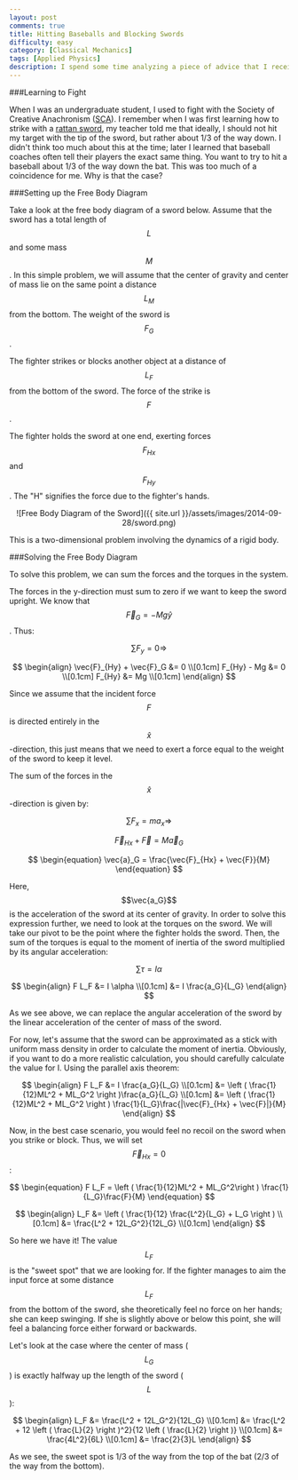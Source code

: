 ```yaml
---
layout: post
comments: true
title: Hitting Baseballs and Blocking Swords
difficulty: easy
category: [Classical Mechanics]
tags: [Applied Physics]
description: I spend some time analyzing a piece of advice that I received when I was learning to swordfight in the SCA.
---
```


###Learning to Fight

When I was an undergraduate student, I used to fight with the Society of Creative Anachronism ([SCA](http://www.sca.org/)).  I remember when I was first learning how to strike with a [rattan sword](http://www.bz93.com/sword.htm), my teacher told me that ideally, I should not hit my target with the tip of the sword, but rather about 1/3 of the way down.  I didn't think too much about this at the time; later I learned that baseball coaches often tell their players the exact same thing.  You want to try to hit a baseball about 1/3 of the way down the bat.  This was too much of a coincidence for me.  Why is that the case?

###Setting up the Free Body Diagram

Take a look at the free body diagram of a sword below.  Assume that the sword has a total length of $$L$$ and some mass $$M$$.  In this simple problem, we will assume that the center of gravity and center of mass lie on the same point a distance $$L_M$$ from the bottom.  The weight of the sword is $$F_G$$.

The fighter strikes or blocks another object at a distance of $$L_F$$ from the bottom of the sword.  The force of the strike is $$F$$.

The fighter holds the sword at one end, exerting forces $$F_{Hx}$$ and $$F_{Hy}$$.  The "H" signifies the force due to the fighter's hands.

<div style="text-align:center" markdown="1">
![Free Body Diagram of the Sword]({{ site.url }}/assets/images/2014-09-28/sword.png)
</div>

This is a two-dimensional problem involving the dynamics of a rigid body.

###Solving the Free Body Diagram

To solve this problem, we can sum the forces and the torques in the system.

The forces in the y-direction must sum to zero if we want to keep the sword upright. We know that $$\vec{F}_G = -Mg\hat{y}$$.  Thus:

$$
\begin{equation}
\sum F_y = 0 \Rightarrow
\end{equation}
$$

$$
\begin{align}
\vec{F}_{Hy} + \vec{F}_G &= 0 \\[0.1cm]
F_{Hy} - Mg &= 0 \\[0.1cm]
F_{Hy} &= Mg \\[0.1cm]
\end{align}
$$

Since we assume that the incident force $$F$$ is directed entirely in the $$\hat{x}$$-direction, this just means that we need to exert a force equal to the weight of the sword to keep it level.

The sum of the forces in the $$\hat{x}$$-direction is given by:

$$
\begin{equation}
\sum F_x = ma_x \Rightarrow
\end{equation}
$$

$$
\begin{equation}
\vec{F}_{Hx} + \vec{F} = M \vec{a}_G
\end{equation}
$$

$$
\begin{equation}
\vec{a}_G = \frac{\vec{F}_{Hx} + \vec{F}}{M}
\end{equation}
$$

Here, $$\vec{a_G}$$ is the acceleration of the sword at its center of gravity.  In order to solve this expression further, we need to look at the torques on the sword.  We will take our pivot to be the point where the fighter holds the sword.  Then, the sum of the torques is equal to the moment of inertia of the sword multiplied by its angular acceleration:

$$
\begin{equation}
\sum \tau = I \alpha
\end{equation}
$$

$$
\begin{align}
F L_F &= I \alpha \\[0.1cm]
&= I \frac{a_G}{L_G}
\end{align}
$$

As we see above, we can replace the angular acceleration of the sword by the linear acceleration of the center of mass of the sword.

For now, let's assume that the sword can be approximated as a stick with uniform mass density in order to calculate the moment of inertia.  Obviously, if you want to do a more realistic calculation, you should carefully calculate the value for I.  Using the parallel axis theorem:

$$
\begin{align}
F L_F &= I \frac{a_G}{L_G} \\[0.1cm]
&= \left ( \frac{1}{12}ML^2 + ML_G^2 \right )\frac{a_G}{L_G} \\[0.1cm]
&= \left ( \frac{1}{12}ML^2 + ML_G^2 \right ) \frac{1}{L_G}\frac{|\vec{F}_{Hx} + \vec{F}|}{M}
\end{align}
$$

Now, in the best case scenario, you would feel no recoil on the sword when you strike or block.  Thus, we will set $$\vec{F}_{Hx} = 0$$:

$$
\begin{equation}
F L_F = \left ( \frac{1}{12}ML^2 + ML_G^2\right ) \frac{1}{L_G}\frac{F}{M}
\end{equation}
$$

$$
\begin{align}
L_F &= \left ( \frac{1}{12} \frac{L^2}{L_G} + L_G \right ) \\[0.1cm]
&= \frac{L^2 + 12L_G^2}{12L_G} \\[0.1cm]
\end{align}
$$

So here we have it!  The value $$L_F$$ is the "sweet spot" that we are looking for.  If the fighter manages to aim the input force at some distance $$L_F$$ from the bottom of the sword, she theoretically feel no force on her hands; she can keep swinging.  If she is slightly above or below this point, she will feel a balancing force either forward or backwards.

Let's look at the case where the center of mass ($$L_G$$) is exactly halfway up the length of the sword ($$L$$):

$$
\begin{align}
L_F &= \frac{L^2 + 12L_G^2}{12L_G} \\[0.1cm]
&= \frac{L^2 + 12 \left ( \frac{L}{2} \right )^2}{12 \left ( \frac{L}{2} \right )} \\[0.1cm]
&= \frac{4L^2}{6L} \\[0.1cm]
&= \frac{2}{3}L
\end{align}
$$

As we see, the sweet spot is 1/3 of the way from the top of the bat (2/3 of the way from the bottom).
